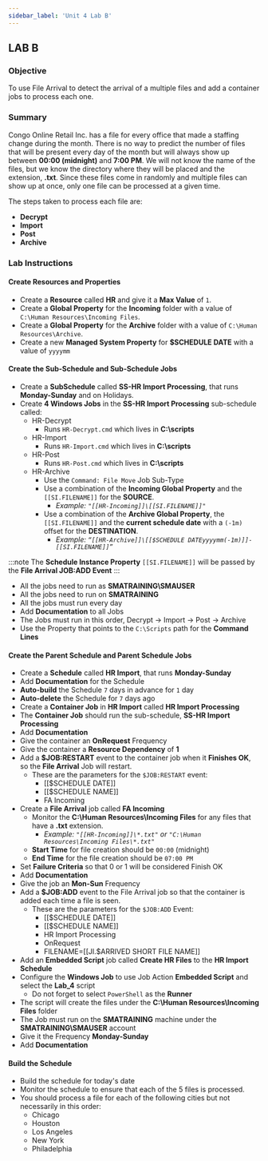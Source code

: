 ```yaml
---
sidebar_label: 'Unit 4 Lab B'
---
```


## LAB B

### Objective

To use File Arrival to detect the arrival of a multiple files and add a container jobs to process each one.

### Summary

Congo Online Retail Inc. has a file for every office that made a staffing change during the month. There is no way to predict the number of files that will be present every day of the month but will always show up between **00:00 (midnight)** and **7:00 PM**. We will not know the name of the files, but we know the directory where they will be placed and the extension, **.txt**. Since these files come in randomly and multiple files can show up at once, only one file can be processed at a given time.

The steps taken to process each file are: 
* **Decrypt** 
* **Import**
* **Post** 
* **Archive**

### Lab Instructions

#### Create Resources and Properties

* Create a **Resource** called **HR** and give it a **Max Value** of ```1```.
* Create a **Global Property** for the **Incoming** folder with a value of ```C:\Human Resources\Incoming Files```.
* Create a **Global Property** for the **Archive** folder with a value of ```C:\Human Resources\Archive```.
* Create a new **Managed System Property** for **$SCHEDULE DATE** with a value of ```yyyymm```

#### Create the Sub-Schedule and Sub-Schedule Jobs

* Create a **SubSchedule** called **SS-HR Import Processing**, that runs **Monday-Sunday** and on Holidays.
* Create **4 Windows Jobs** in the **SS-HR Import Processing** sub-schedule called:  
  * HR-Decrypt
    * Runs ```HR-Decrypt.cmd``` which lives in **C:\scripts**
  * HR-Import  
    * Runs ```HR-Import.cmd``` which lives in **C:\scripts**
  * HR-Post  
    * Runs ```HR-Post.cmd``` which lives in **C:\scripts**
  * HR-Archive  
    * Use the ```Command: File Move``` Job Sub-Type
    * Use a combination of the **Incoming Global Property** and the ```[[SI.FILENAME]]``` for the **SOURCE**.  
      * _Example: ```"[[HR-Incoming]]\[[SI.FILENAME]]"```_
    * Use a combination of the **Archive Global Property**, the ```[[SI.FILENAME]]``` and the **current schedule date** with a ```(-1m)``` offset for the **DESTINATION**.   
      * _Example: ```“[[HR-Archive]]\[[$SCHEDULE DATEyyyymm(-1m)]]-[[SI.FILENAME]]”```_

:::note
The **Schedule Instance Property** ```[[SI.FILENAME]]``` will be passed by the **File Arrival JOB:ADD Event**
:::

* All the jobs need to run as **SMATRAINING\SMAUSER**
* All the jobs need to run on **SMATRAINING**
* All the jobs must run every day
* Add **Documentation** to all Jobs
* The Jobs must run in this order, Decrypt &rarr; Import &rarr; Post &rarr; Archive
* Use the Property that points to the ```C:\Scripts``` path for the **Command Lines**

#### Create the Parent Schedule and Parent Schedule Jobs

* Create a **Schedule** called **HR Import**, that runs **Monday-Sunday**
* Add **Documentation** for the Schedule 
* **Auto-build** the Schedule ```7``` days in advance for ```1``` day
* **Auto-delete** the Schedule for ```7``` days ago
* Create a **Container Job** in **HR Import** called **HR Import Processing**
* The **Container Job** should run the sub-schedule, **SS-HR Import Processing**
* Add **Documentation**
* Give the container an **OnRequest** Frequency 
* Give the container a **Resource Dependency** of **1**
* Add a **$JOB:RESTART** event to the container job when it **Finishes OK**, so the **File Arrival** Job will restart.
  * These are the parameters for the ```$JOB:RESTART``` event:  
    * [[$SCHEDULE DATE]]
    * [[$SCHEDULE NAME]]
    * FA Incoming
* Create a **File Arrival** job called **FA Incoming**
  * Monitor the **C:\Human Resources\Incoming Files** for any files that have a **.txt** extension.
    * _Example: ```"[[HR-Incoming]]\*.txt"``` or ```"C:\Human Resources\Incoming Files\*.txt"```_
  * **Start Time** for file creation should be ```00:00``` (midnight) 
  * **End Time** for the file creation should be ```07:00 PM```
* Set **Failure Criteria** so that 0 or 1 will be considered Finish OK
* Add **Documentation**
* Give the job an **Mon-Sun** Frequency 
* Add a **$JOB:ADD** event to the File Arrival job so that the container is added each time a file is seen. 
  * These are the parameters for the ```$JOB:ADD``` Event:
    * [[$SCHEDULE DATE]]
    * [[$SCHEDULE NAME]] 
    * HR Import Processing
    * OnRequest
    * FILENAME=[[JI.$ARRIVED SHORT FILE NAME]]
* Add an **Embedded Script** job called **Create HR Files** to the **HR Import Schedule**
* Configure the **Windows Job** to use Job Action **Embedded Script** and select the **Lab_4** script
  * Do not forget to select ```PowerShell``` as the **Runner**
* The script will create the files under the **C:\Human Resources\Incoming Files** folder
* The Job must run on the **SMATRAINING** machine under the **SMATRAINING\SMAUSER** account
* Give it the Frequency **Monday-Sunday**
* Add **Documentation**

#### Build the Schedule

* Build the schedule for today's date
* Monitor the schedule to ensure that each of the 5 files is processed.
* You should process a file for each of the following cities but not necessarily in this order:
  * Chicago
  * Houston
  * Los Angeles
  * New York
  * Philadelphia

<!--
## Enterprise Manager

<details>

:::tip [Walkthrough Video - Unit 4 Lab B](../static/videobasic/U4LabB.mp4)

:::


**Lab Instructions**:  

* Create a **Resource** called **HR** and give it a **Max Value** of **1**  
* Create a **Global Property** for the **Incoming** folder (for example: **HR-Incoming**)  
* Create a **Global Property** for the **Archive** folder (for example: **HR-Archive**)  
* Create a **SubSchedule** named **HR Import Processing** (this must be a **Monday-Sunday** Schedule Calendar) and add **Documentation** to the Schedule  

* Create **4 Windows Jobs** in the **SS-HR Import Processing SubSchedule** named (in the order listed):  
 * HR-Decrypt  
 ```HR-Decrypt.cmd```
 * HR-Import  
 ```HR-Import.cmd```
 * HR-Post  
 ```HR-Post.cmd```
 * HR-Archive  
  * Use the ```Command: File Move``` Job Sub-Type
  * Use a combination of the **Incoming Global Property** and the ```[[SI.FILENAME]]``` for the **SOURCE**.  
  Example:   
  ```“[[HR-Incoming]]\[[SI.FILENAME]]”```
 * Use a combination of the **Archive Global Property**, the ```[[SI.FILENAME]]``` and the **current date** with a ```(-1m)``` offset for the **DESTINATION**.   
    :::note Example   
    ```“[[HR-Archive]]\[[$DATEyyyymm(-1m)]]-[[SI.FILENAME]]”``` 
    :::

:::note
The **Schedule Instance Property** ```[[SI.FILENAME]]``` will be passed by the **File Arrival JOB:ADD Event**
:::

* These Jobs need to run as the ```SMATRAINING\SMAUSER``` User ID
* These Jobs need to run on the ```SMATRAINING``` machine
* These Jobs must run every day
* Do not forget to add **Documentation** to all Jobs
* The Jobs must run in this order:
 * Decrypt
 * Import
 * Post
 * Archive
* Use the Property that points to the ```C:\Scripts``` path for the **Command Lines**

* Create a **main Schedule** named **HR Import** (this must be a **Monday-Sunday** Schedule Calendar)
* **Auto-build** the Schedule ```7``` days in advance for ```1``` day
* **Auto-delete** the Schedule for ```7``` days ago
* Add **Documentation** for the Schedule 
* Create a **Container Job** in the **HR Import Schedule** named **HR Import Processing**
* The **Container Job** should run the **SS-HR Import Processing SubSchedule**
* The container Job should **Allow Multi-Instance** 
* Add **Documentation**
* Give an **OnRequest** Frequency 
* Give the Job a **Resource Dependency** of ```1```
* Once the **Container Job** “Finishes OK” have an **Event** to do a ```$JOB:RESTART```, for the **File Arrival** Job
 * These are the parameters for the ```$JOB:RESTART``` event:  
```[[$SCHEDULE DATE]],[[$SCHEDULE NAME]],File Arrival```

* Create a File Arrival Job named **File Arrival**
* *Monitor for the following:
```“[[HR-Incoming]]\*.txt”```  
Or   
```“C:\Human Resources\Incoming Files\*.txt”```   
* **Start Time** for file creation should be ```00:00``` (midnight) 
* **End Time** for the file creation should be ```7:00PM```
* Add **Failure Criteria**
 * Set **Comparison Operator** “Equal To” Value “0” Result “Finish OK”   
    And/Or  
 * “OR” Comparison Operator “**Equal To**” Value ```1``` Result “**Finish OK**”   
 * Add **Documentation**
 * Use the ```$JOB:ADD``` **Event** for the txt files when the **File Arrival** finds a **.txt** file
  * The **Event** will add the **Container Job** to the **HR Import Schedule** in the daily
  * **Add** an **Event** to the **File Arrival Job** to pass a **Job Instance Property** named ```[[JI.$ARRIVED SHORT FILE NAME]]``` to capture the file name
* These are the parameters for the ```$JOB:ADD``` Event:
```
[[$SCHEDULE DATE]],[[$SCHEDULE NAME]],HR Import Processing,OnRequest,FILENAME=[[JI.$ARRIVED SHORT FILE NAME]]
```

* To be able to test the configuration, add an **Embedded Script Job** named **Create HR Files** to the **HR Import Schedule**
* The script will create the files under the: 
```C:\Human Resources\Incoming Files``` folder
* Configure the **Windows Job** to use Job Action **Embedded Script** and select the ```Lab_4 script``` 
 * Do not forget to select ```PowerShell``` as the **Runner**
* The Job must run on the ```SMATRAINING``` machine under the ```SMATRAINING\SMAUSER``` account
* Give it the Frequency **Monday-Sunday**
* Add **Documentation**

* Before building the Schedule for today, use the **Workflow Designer** to check your configuration. 

#### SS-HR Import Processing (The SubSchedule)

![](../static/imgbasic/445.png)

#### HR Import (The Main Schedule)

![](../static/imgbasic/446.png)

</details>
-->